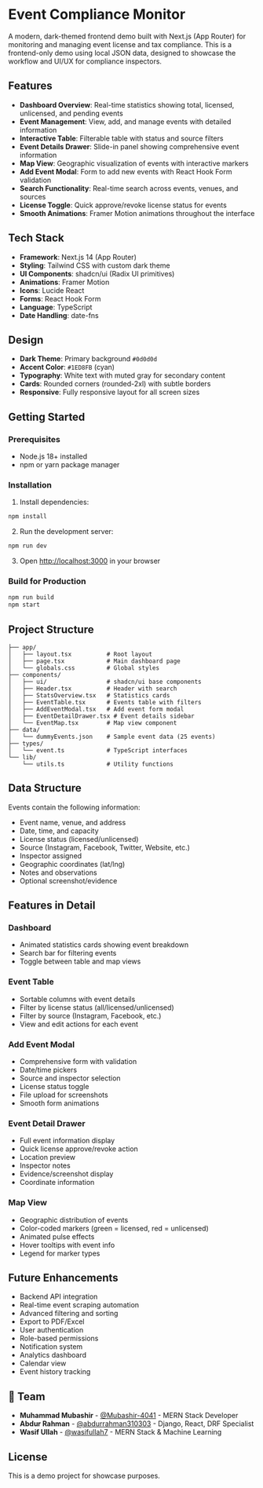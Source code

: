 # Event Compliance Monitor

A modern, dark-themed frontend demo built with Next.js (App Router) for monitoring and managing event license and tax compliance. This is a frontend-only demo using local JSON data, designed to showcase the workflow and UI/UX for compliance inspectors.

## Features

- **Dashboard Overview**: Real-time statistics showing total, licensed, unlicensed, and pending events
- **Event Management**: View, add, and manage events with detailed information
- **Interactive Table**: Filterable table with status and source filters
- **Event Details Drawer**: Slide-in panel showing comprehensive event information
- **Map View**: Geographic visualization of events with interactive markers
- **Add Event Modal**: Form to add new events with React Hook Form validation
- **Search Functionality**: Real-time search across events, venues, and sources
- **License Toggle**: Quick approve/revoke license status for events
- **Smooth Animations**: Framer Motion animations throughout the interface

## Tech Stack

- **Framework**: Next.js 14 (App Router)
- **Styling**: Tailwind CSS with custom dark theme
- **UI Components**: shadcn/ui (Radix UI primitives)
- **Animations**: Framer Motion
- **Icons**: Lucide React
- **Forms**: React Hook Form
- **Language**: TypeScript
- **Date Handling**: date-fns

## Design

- **Dark Theme**: Primary background `#0d0d0d`
- **Accent Color**: `#1ED8FB` (cyan)
- **Typography**: White text with muted gray for secondary content
- **Cards**: Rounded corners (rounded-2xl) with subtle borders
- **Responsive**: Fully responsive layout for all screen sizes

## Getting Started

### Prerequisites

- Node.js 18+ installed
- npm or yarn package manager

### Installation

1. Install dependencies:
```bash
npm install
```

2. Run the development server:
```bash
npm run dev
```

3. Open [http://localhost:3000](http://localhost:3000) in your browser

### Build for Production

```bash
npm run build
npm start
```

## Project Structure

```
├── app/
│   ├── layout.tsx          # Root layout
│   ├── page.tsx            # Main dashboard page
│   └── globals.css         # Global styles
├── components/
│   ├── ui/                 # shadcn/ui base components
│   ├── Header.tsx          # Header with search
│   ├── StatsOverview.tsx   # Statistics cards
│   ├── EventTable.tsx      # Events table with filters
│   ├── AddEventModal.tsx   # Add event form modal
│   ├── EventDetailDrawer.tsx # Event details sidebar
│   └── EventMap.tsx        # Map view component
├── data/
│   └── dummyEvents.json    # Sample event data (25 events)
├── types/
│   └── event.ts            # TypeScript interfaces
└── lib/
    └── utils.ts            # Utility functions
```

## Data Structure

Events contain the following information:
- Event name, venue, and address
- Date, time, and capacity
- License status (licensed/unlicensed)
- Source (Instagram, Facebook, Twitter, Website, etc.)
- Inspector assigned
- Geographic coordinates (lat/lng)
- Notes and observations
- Optional screenshot/evidence

## Features in Detail

### Dashboard
- Animated statistics cards showing event breakdown
- Search bar for filtering events
- Toggle between table and map views

### Event Table
- Sortable columns with event details
- Filter by license status (all/licensed/unlicensed)
- Filter by source (Instagram, Facebook, etc.)
- View and edit actions for each event

### Add Event Modal
- Comprehensive form with validation
- Date/time pickers
- Source and inspector selection
- License status toggle
- File upload for screenshots
- Smooth form animations

### Event Detail Drawer
- Full event information display
- Quick license approve/revoke action
- Location preview
- Inspector notes
- Evidence/screenshot display
- Coordinate information

### Map View
- Geographic distribution of events
- Color-coded markers (green = licensed, red = unlicensed)
- Animated pulse effects
- Hover tooltips with event info
- Legend for marker types

## Future Enhancements

- Backend API integration
- Real-time event scraping automation
- Advanced filtering and sorting
- Export to PDF/Excel
- User authentication
- Role-based permissions
- Notification system
- Analytics dashboard
- Calendar view
- Event history tracking

## 👥 Team

- **Muhammad Mubashir** - [@Mubashir-4041](https://github.com/Mubashir-4041) - MERN Stack Developer
- **Abdur Rahman** - [@abdurrahman310303](https://github.com/abdurrahman310303) - Django, React, DRF Specialist
- **Wasif Ullah** - [@wasifullah7](https://github.com/wasifullah7) - MERN Stack & Machine Learning

## License

This is a demo project for showcase purposes.

